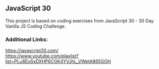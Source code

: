 ## JavaScript 30  
This project is based on coding exercises from JavaScript 30 - 30 Day Vanilla JS Coding Challenge.

### Additional Links:
https://javascript30.com/  
https://www.youtube.com/playlist?list=PLu8EoSxDXHP6CGK4YVJhL_VWetA865GOH


